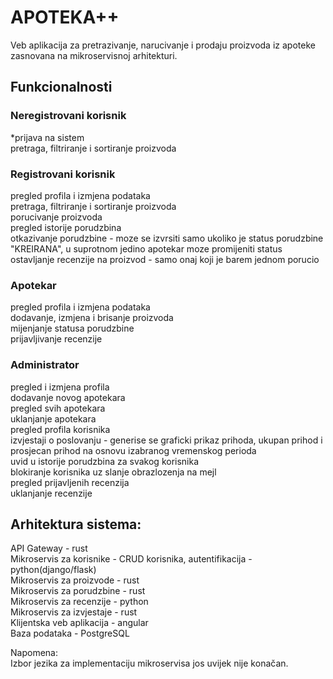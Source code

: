 
# APOTEKA++
Veb aplikacija za pretrazivanje, narucivanje i prodaju proizvoda iz apoteke zasnovana na mikroservisnoj arhitekturi.

## Funkcionalnosti

### Neregistrovani korisnik<br>
*prijava na sistem
<br>pretraga, filtriranje i sortiranje proizvoda 

### Registrovani korisnik<br>
pregled profila i izmjena podataka<br>
pretraga, filtriranje i sortiranje proizvoda<br>
porucivanje proizvoda<br>
pregled istorije porudzbina<br>
otkazivanje porudzbine - moze se izvrsiti samo ukoliko je status porudzbine "KREIRANA", u suprotnom jedino apotekar moze promijeniti status<br>
ostavljanje recenzije na proizvod - samo onaj koji je barem jednom porucio <br>

### Apotekar<br>
pregled profila i izmjena podataka<br>
dodavanje, izmjena i brisanje proizvoda<br>
mijenjanje statusa porudzbine<br>
prijavljivanje recenzije<br>

### Administrator
pregled i izmjena profila<br>
dodavanje novog apotekara<br>
pregled svih apotekara<br>
uklanjanje apotekara<br>
pregled profila korisnika<br>
izvjestaji o poslovanju - generise se graficki prikaz prihoda, ukupan prihod i prosjecan prihod na osnovu izabranog vremenskog perioda <br>
uvid u istorije porudzbina za svakog korisnika<br>
blokiranje korisnika uz slanje obrazlozenja na mejl<br>
pregled prijavljenih recenzija<br>
uklanjanje recenzije<br>


## Arhitektura sistema:<br>
API Gateway - rust<br>
Mikroservis za korisnike  - CRUD korisnika, autentifikacija - python(django/flask)<br>
Mikroservis za proizvode - rust<br>
Mikroservis za porudzbine - rust<br>
Mikroservis za recenzije - python<br>
Mikroservis za izvjestaje - rust<br>
Klijentska veb aplikacija - angular<br>
Baza podataka - PostgreSQL<br>

Napomena:<br>
Izbor jezika za implementaciju mikroservisa jos uvijek nije konačan.<br>
